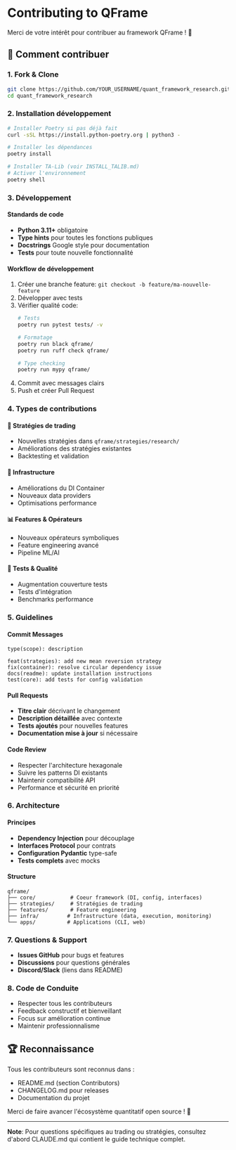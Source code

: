 # Contributing to QFrame

Merci de votre intérêt pour contribuer au framework QFrame ! 🚀

## 🌟 Comment contribuer

### 1. Fork & Clone
```bash
git clone https://github.com/YOUR_USERNAME/quant_framework_research.git
cd quant_framework_research
```

### 2. Installation développement
```bash
# Installer Poetry si pas déjà fait
curl -sSL https://install.python-poetry.org | python3 -

# Installer les dépendances
poetry install

# Installer TA-Lib (voir INSTALL_TALIB.md)
# Activer l'environnement
poetry shell
```

### 3. Développement

#### Standards de code
- **Python 3.11+** obligatoire
- **Type hints** pour toutes les fonctions publiques
- **Docstrings** Google style pour documentation
- **Tests** pour toute nouvelle fonctionnalité

#### Workflow de développement
1. Créer une branche feature: `git checkout -b feature/ma-nouvelle-feature`
2. Développer avec tests
3. Vérifier qualité code:
   ```bash
   # Tests
   poetry run pytest tests/ -v

   # Formatage
   poetry run black qframe/
   poetry run ruff check qframe/

   # Type checking
   poetry run mypy qframe/
   ```
4. Commit avec messages clairs
5. Push et créer Pull Request

### 4. Types de contributions

#### 🧠 Stratégies de trading
- Nouvelles stratégies dans `qframe/strategies/research/`
- Améliorations des stratégies existantes
- Backtesting et validation

#### 🔧 Infrastructure
- Améliorations du DI Container
- Nouveaux data providers
- Optimisations performance

#### 📊 Features & Opérateurs
- Nouveaux opérateurs symboliques
- Feature engineering avancé
- Pipeline ML/AI

#### 🧪 Tests & Qualité
- Augmentation couverture tests
- Tests d'intégration
- Benchmarks performance

### 5. Guidelines

#### Commit Messages
```
type(scope): description

feat(strategies): add new mean reversion strategy
fix(container): resolve circular dependency issue
docs(readme): update installation instructions
test(core): add tests for config validation
```

#### Pull Requests
- **Titre clair** décrivant le changement
- **Description détaillée** avec contexte
- **Tests ajoutés** pour nouvelles features
- **Documentation mise à jour** si nécessaire

#### Code Review
- Respecter l'architecture hexagonale
- Suivre les patterns DI existants
- Maintenir compatibilité API
- Performance et sécurité en priorité

### 6. Architecture

#### Principes
- **Dependency Injection** pour découplage
- **Interfaces Protocol** pour contrats
- **Configuration Pydantic** type-safe
- **Tests complets** avec mocks

#### Structure
```
qframe/
├── core/           # Coeur framework (DI, config, interfaces)
├── strategies/     # Stratégies de trading
├── features/       # Feature engineering
├── infra/         # Infrastructure (data, execution, monitoring)
└── apps/          # Applications (CLI, web)
```

### 7. Questions & Support

- **Issues GitHub** pour bugs et features
- **Discussions** pour questions générales
- **Discord/Slack** (liens dans README)

### 8. Code de Conduite

- Respecter tous les contributeurs
- Feedback constructif et bienveillant
- Focus sur amélioration continue
- Maintenir professionnalisme

## 🏆 Reconnaissance

Tous les contributeurs sont reconnus dans :
- README.md (section Contributors)
- CHANGELOG.md pour releases
- Documentation du projet

Merci de faire avancer l'écosystème quantitatif open source ! 💪

---

**Note**: Pour questions spécifiques au trading ou stratégies, consultez d'abord CLAUDE.md qui contient le guide technique complet.